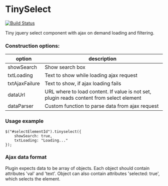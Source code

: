 TinySelect
==========

[![Build Status](https://travis-ci.org/McFizh/tinySelect.svg?branch=master)](https://travis-ci.org/McFizh/tinySelect)

Tiny jquery select component with ajax on demand loading and filtering.

### Construction options:

| option         | description |
| -------------- | ----------- |
| showSearch     | Show search box |
| txtLoading     | Text to show while loading ajax request |
| txtAjaxFailure | Text to show, if ajax loading fails |
| dataUrl        | URL where to load content. If value is not set, plugin reads content from select element |
| dataParser     | Custom function to parse data from ajax request |

### Usage example

```
$("#selectElementId").tinyselect({
	showSearch: true,
	txtLoading: "Loading..."
});
```

### Ajax data format

Plugin expects data to be array of objects. Each object should contain attributes 'val' and 'text'. Object can also contain attributes 'selected: true', which selects the element.

